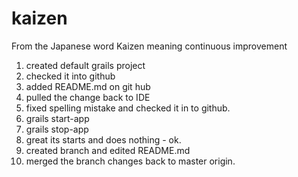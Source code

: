 # kaizen

From the Japanese word Kaizen meaning continuous improvement

1. created default grails project
2. checked it into github
3. added README.md on git hub
4. pulled the change back to IDE
5. fixed spelling mistake and checked it in to github.
6. grails start-app
7. grails stop-app
8. great its starts and does nothing - ok.
9. created branch and edited README.md
10. merged the branch changes back to master origin.